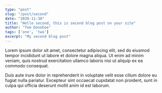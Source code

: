 ```yaml
---
type: "post"
slug: "/post/second"
date: "2020-11-30"
title: "Hello second, this is second blog post on your site"
author: "Tom Donohoe"
tags: ['one', 'two']
excerpt: "My second blog post"
---
```


Lorem ipsum dolor sit amet, consectetur adipiscing elit, sed do eiusmod tempor incididunt ut labore et dolore magna aliqua. Ut enim ad minim veniam, quis nostrud exercitation ullamco laboris nisi ut aliquip ex ea commodo consequat. 

Duis aute irure dolor in reprehenderit in voluptate velit esse cillum dolore eu fugiat nulla pariatur. Excepteur sint occaecat cupidatat non proident, sunt in culpa qui officia deserunt mollit anim id est laborum.